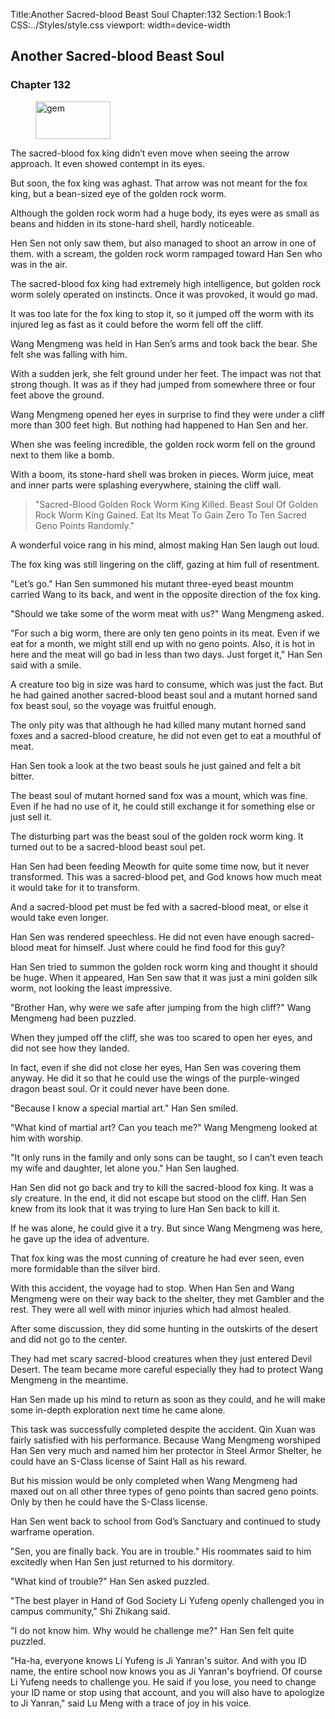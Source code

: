 Title:Another Sacred-blood Beast Soul 
Chapter:132 
Section:1 
Book:1 
CSS:../Styles/style.css 
viewport: width=device-width
  
## Another Sacred-blood Beast Soul
### Chapter 132
  
<figure>
	<img src="../Images/gem.gif" alt="gem" id="gem" width="120" height="60" />
</figure>
  

  
The sacred-blood fox king didn’t even move when seeing the arrow approach. It even showed contempt in its eyes.

But soon, the fox king was aghast. That arrow was not meant for the fox king, but a bean-sized eye of the golden rock worm.

Although the golden rock worm had a huge body, its eyes were as small as beans and hidden in its stone-hard shell, hardly noticeable.

Hen Sen not only saw them, but also managed to shoot an arrow in one of them. with a scream, the golden rock worm rampaged toward Han Sen who was in the air.

The sacred-blood fox king had extremely high intelligence, but golden rock worm solely operated on instincts. Once it was provoked, it would go mad.

It was too late for the fox king to stop it, so it jumped off the worm with its injured leg as fast as it could before the worm fell off the cliff.

Wang Mengmeng was held in Han Sen’s arms and took back the bear. She felt she was falling with him.

With a sudden jerk, she felt ground under her feet. The impact was not that strong though. It was as if they had jumped from somewhere three or four feet above the ground.

Wang Mengmeng opened her eyes in surprise to find they were under a cliff more than 300 feet high. But nothing had happened to Han Sen and her.

When she was feeling incredible, the golden rock worm fell on the ground next to them like a bomb.

With a boom, its stone-hard shell was broken in pieces. Worm juice, meat and inner parts were splashing everywhere, staining the cliff wall.

> "Sacred-Blood Golden Rock Worm King Killed. Beast Soul Of Golden Rock Worm King Gained. Eat Its Meat To Gain Zero To Ten Sacred Geno Points Randomly."

A wonderful voice rang in his mind, almost making Han Sen laugh out loud.

The fox king was still lingering on the cliff, gazing at him full of resentment.

"Let’s go." Han Sen summoned his mutant three-eyed beast mountm carried Wang to its back, and went in the opposite direction of the fox king.

"Should we take some of the worm meat with us?" Wang Mengmeng asked.

"For such a big worm, there are only ten geno points in its meat. Even if we eat for a month, we might still end up with no geno points. Also, it is hot in here and the meat will go bad in less than two days. Just forget it," Han Sen said with a smile.

A creature too big in size was hard to consume, which was just the fact. But he had gained another sacred-blood beast soul and a mutant horned sand fox beast soul, so the voyage was fruitful enough.

The only pity was that although he had killed many mutant horned sand foxes and a sacred-blood creature, he did not even get to eat a mouthful of meat.

Han Sen took a look at the two beast souls he just gained and felt a bit bitter.

The beast soul of mutant horned sand fox was a mount, which was fine. Even if he had no use of it, he could still exchange it for something else or just sell it.

The disturbing part was the beast soul of the golden rock worm king. It turned out to be a sacred-blood beast soul pet.

Han Sen had been feeding Meowth for quite some time now, but it never transformed. This was a sacred-blood pet, and God knows how much meat it would take for it to transform.

And a sacred-blood pet must be fed with a sacred-blood meat, or else it would take even longer.

Han Sen was rendered speechless. He did not even have enough sacred-blood meat for himself. Just where could he find food for this guy?

Han Sen tried to summon the golden rock worm king and thought it should be huge. When it appeared, Han Sen saw that it was just a mini golden silk worm, not looking the least impressive.

"Brother Han, why were we safe after jumping from the high cliff?" Wang Mengmeng had been puzzled.

When they jumped off the cliff, she was too scared to open her eyes, and did not see how they landed.

In fact, even if she did not close her eyes, Han Sen was covering them anyway. He did it so that he could use the wings of the purple-winged dragon beast soul. Or it could never have been done.

"Because I know a special martial art." Han Sen smiled.

"What kind of martial art? Can you teach me?" Wang Mengmeng looked at him with worship.

"It only runs in the family and only sons can be taught, so I can’t even teach my wife and daughter, let alone you." Han Sen laughed.

Han Sen did not go back and try to kill the sacred-blood fox king. It was a sly creature. In the end, it did not escape but stood on the cliff. Han Sen knew from its look that it was trying to lure Han Sen back to kill it.

If he was alone, he could give it a try. But since Wang Mengmeng was here, he gave up the idea of adventure.

That fox king was the most cunning of creature he had ever seen, even more formidable than the silver bird.

With this accident, the voyage had to stop. When Han Sen and Wang Mengmeng were on their way back to the shelter, they met Gambler and the rest. They were all well with minor injuries which had almost healed.

After some discussion, they did some hunting in the outskirts of the desert and did not go to the center.

They had met scary sacred-blood creatures when they just entered Devil Desert. The team became more careful especially they had to protect Wang Mengmeng in the meantime.

Han Sen made up his mind to return as soon as they could, and he will make some in-depth exploration next time he came alone.

This task was successfully completed despite the accident. Qin Xuan was fairly satisfied with his performance. Because Wang Mengmeng worshiped Han Sen very much and named him her protector in Steel Armor Shelter, he could have an S-Class license of Saint Hall as his reward.

But his mission would be only completed when Wang Mengmeng had maxed out on all other three types of geno points than sacred geno points. Only by then he could have the S-Class license.

Han Sen went back to school from God’s Sanctuary and continued to study warframe operation.

"Sen, you are finally back. You are in trouble." His roommates said to him excitedly when Han Sen just returned to his dormitory.

"What kind of trouble?" Han Sen asked puzzled.

"The best player in Hand of God Society Li Yufeng openly challenged you in campus community," Shi Zhikang said.

"I do not know him. Why would he challenge me?" Han Sen felt quite puzzled.

"Ha-ha, everyone knows Li Yufeng is Ji Yanran's suitor. And with you ID name, the entire school now knows you as Ji Yanran's boyfriend. Of course Li Yufeng needs to challenge you. He said if you lose, you need to change your ID name or stop using that account, and you will also have to apologize to Ji Yanran," said Lu Meng with a trace of joy in his voice.